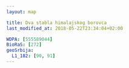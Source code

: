 ```yaml
---
layout: map

title: Dva stabla himalajskog borovca
last_modified_at: 2018-05-22T23:34:04+02:00

WDPA: [555589044]
BioRaS: [272]
geoSrbija:
  L1_182: [90, 91]
---
```

